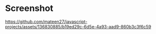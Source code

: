 # Screenshot

https://github.com/mateen27/javascript-projects/assets/136830885/b19ed29c-6d5e-4a93-aad9-860b3c3f6c59
